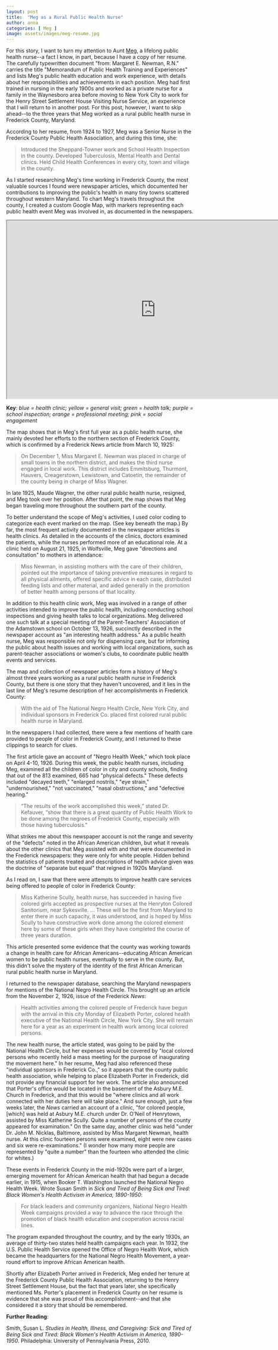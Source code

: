 ```yaml
---
layout: post
title:  "Meg as a Rural Public Health Nurse"
author: anna
categories: [ Meg ]
image: assets/images/meg-resume.jpg
---
```

For this story, I want to turn my attention to Aunt [Meg]({{site.baseurl}}/meg), a lifelong public health nurse--a fact I know, in part, because I have a copy of her resume. The carefully typewritten document "from: Margaret E. Newman, R.N." carries the title "Memorandum of Public Health Training and Experiences" and lists Meg's public health education and work experience, with details about her responsibilities and achievements in each position. Meg had first trained in nursing in the early 1900s and worked as a private nurse for a family in the Waynesboro area before moving to New York City to work for the Henry Street Settlement House Visiting Nurse Service, an experience that I will return to in another post. For this post, however, I want to skip ahead--to the three years that Meg worked as a rural public health nurse in Frederick County, Maryland.

According to her resume, from 1924 to 1927, Meg was a Senior Nurse in the Frederick County Public Health Association, and during this time, she:

>Introduced the Sheppard-Towner work and School Health Inspection in the county. Developed Tuberculosis, Mental Health and Dental clinics. Held Child Health Conferences in every city, town and village in the county.

As I started researching Meg's time working in Frederick County, the most valuable sources I found were newspaper articles, which documented her contributions to improving the public's health in many tiny towns scattered throughout western Maryland. To chart Meg's travels throughout the county, I created a custom Google Map, with markers representing each public health event Meg was involved in, as documented in the newspapers.

<p><iframe src="https://www.google.com/maps/d/embed?mid=1ccgS7WvuLFXFAhMhij0yU0SB_v4" width="800" height="480"></iframe></p>

**Key**: *blue = health clinic; yellow = general visit; green = health talk; purple = school inspection; orange = professional meeting; pink = social engagement*

The map shows that in Meg's first full year as a public health nurse, she mainly devoted her efforts to the northern section of Frederick County, which is confirmed by a Frederick News article from March 10, 1925:

>On December 1, Miss Margaret E. Newman was placed in charge of small towns in the northern district, and makes the third nurse engaged in local work. This district includes Emmitsburg, Thurmont, Hauvers, Creagerstown, Lewistown, and Catoetin, the remainder of the county being in charge of Miss Wagner.

In late 1925, Maude Wagner, the other rural public health nurse, resigned, and Meg took over her position. After that point, the map shows that Meg began traveling more throughout the southern part of the county.

To better understand the scope of Meg's activities, I used color coding to categorize each event marked on the map. (See key beneath the map.) By far, the most frequent activity documented in the newspaper articles is health clinics. As detailed in the accounts of the clinics, doctors examined the patients, while the nurses performed more of an educational role. At a clinic held on August 21, 1925, in Wolfsville, Meg gave "directions and consultation" to mothers in attendance:

>Miss Newman, in assisting mothers with the care of their children, pointed out the importance of taking preventive measures in regard to all physical ailments, offered specific advice in each case, distributed feeding lists and other material, and aided generally in the promotion of better health among persons of that locality.

In addition to this health clinic work, Meg was involved in a range of other activities intended to improve the public health, including conducting school inspections and giving health talks to local organizations. Meg delivered one such talk at a special meeting of the Parent-Teachers' Association of the Adamstown school on October 13, 1926, succinctly described in the newspaper account as "an interesting health address." As a public health nurse, Meg was responsible not only for dispensing care, but for informing the public about health issues and working with local organizations, such as parent-teacher associations or women's clubs, to coordinate public health events and services.

The map and collection of newspaper articles form a history of Meg's almost three years working as a rural public health nurse in Frederick County, but there is one story that they haven't uncovered, and it lies in the last line of Meg's resume description of her accomplishments in Frederick County:

>With the aid of The National Negro Health Circle, New York City, and individual sponsors in Frederick Co. placed first colored rural public health nurse in Maryland.

In the newspapers I had collected, there were a few mentions of health care provided to people of color in Frederick County, and I returned to these clippings to search for clues.

The first article gave an account of "Negro Health Week," which took place on April 4-10, 1926. During this week, the public health nurses, including Meg, examined all the children of color in city and county schools, finding that out of the 813 examined, 665 had "physical defects." These defects included "decayed teeth," "enlarged nostrils," "eye strain," "undernourished," "not vaccinated," "nasal obstructions," and "defective hearing."

>“The results of the work accomplished this week,” stated Dr. Kefauver, “show that there is a great quantity of Public Health Work to be done among the negroes of Frederick County, especially with those having tuberculosis."

What strikes me about this newspaper account is not the range and severity of the "defects" noted in the African American children, but what it reveals about the other clinics that Meg assisted with and that were documented in the Frederick newspapers: they were only for white people. Hidden behind the statistics of patients treated and descriptions of health advice given was the doctrine of "separate but equal" that reigned in 1920s Maryland.

As I read on, I saw that there were attempts to improve health care services being offered to people of color in Frederick County:

>Miss Katherine Scully, health nurse, has succeeded in having five colored girls accepted as prospective nurses at the Henryton Colored Sanitorium, near Sykesville. ... These will be the first from Maryland to enter there in such capacity, it was understood, and is hoped by Miss Scully to have constructive work done among the colored element here by some of these girls when they have completed the course of three years duration.

This article presented some evidence that the county was working towards a change in health care for African Americans--educating African American women to be public health nurses, eventually to serve in the county. But, this didn't solve the mystery of the identity of the first African American rural public health nurse in Maryland.

I returned to the newspaper database, searching the Maryland newspapers for mentions of the National Negro Health Circle. This brought up an article from the November 2, 1926, issue of the Frederick *News*:

>Health activities among the colored people of Frederick have begun with the arrival in this city Monday of Elizabeth Porter, colored health executive of the National Health Circle, New York City. She will remain here for a year as an experiment in health work among local colored persons.

The new health nurse, the article stated, was going to be paid by the National Health Circle, but her expenses would be covered by "local colored persons who recently held a mass meeting for the purpose of inaugurating the movement here." In her resume, Meg had also referenced these "individual sponsors in Frederick Co.," so it appears that the county public health association, while helping to place Elizabeth Porter in Frederick, did not provide any financial support for her work. The article also announced that Porter's office would be located in the basement of the Asbury M.E. Church in Frederick, and that this would be "where clinics and all work connected with her duties here will take place." And sure enough, just a few weeks later, the *News* carried an account of a clinic, "for colored people, [which] was held at Asbury M.E. church under Dr. O'Neil of Henrytown, assisted by Miss Katherine Scully. Quite a number of persons of the county appeared for examination." On the same day, another clinic was held "under Dr. John M. Nicklas, Baltimore, assisted by Miss Margaret Newman, health nurse. At this clinic fourteen persons were examined, eight were new cases and six were re-examinations." (I wonder how many more people are represented by "quite a number" than the fourteen who attended the clinic for whites.)

These events in Frederick County in the mid-1920s were part of a larger, emerging movement for African American health that had begun a decade earlier, in 1915, when Booker T. Washington launched the National Negro Health Week. Wrote Susan Smith in *Sick and Tired of Being Sick and Tired: Black Women's Health Activism in America, 1890-1950*:

>For black leaders and community organizers, National Negro Health Week campaigns provided a way to advance the race through the promotion of black health education and cooperation across racial lines.

The program expanded throughout the country, and by the early 1930s, an average of thirty-two states held health campaigns each year. In 1932, the U.S. Public Health Service opened the Office of Negro Health Work, which became the headquarters for the National Negro Health Movement, a year-round effort to improve African American health.

Shortly after Elizabeth Porter arrived in Frederick, Meg ended her tenure at the Frederick County Public Health Association, returning to the Henry Street Settlement House, but the fact that years later, she specifically mentioned Ms. Porter's placement in Frederick County on her resume is evidence that she was proud of this accomplishment--and that she considered it a story that should be remembered.

**Further Reading**:

Smith, Susan L. *Studies in Health, Illness, and Caregiving: Sick and Tired of Being Sick and Tired: Black Women's Health Activism in America, 1890-1950*. Philadelphia: University of Pennsylvania Press, 2010.